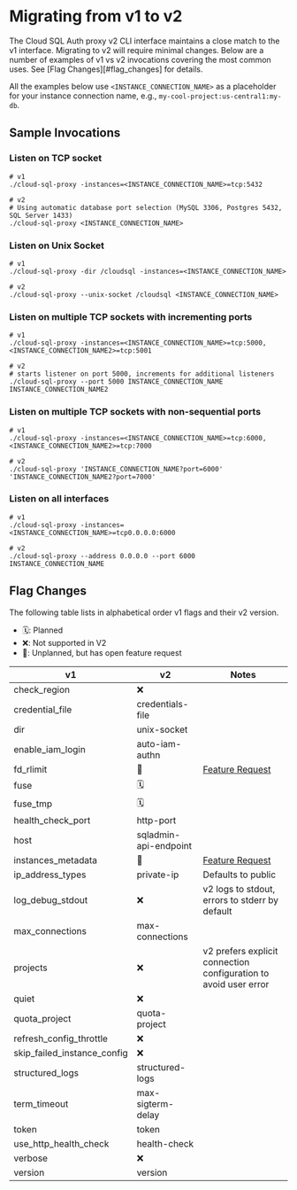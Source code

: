 # Migrating from v1 to v2

The Cloud SQL Auth proxy v2 CLI interface maintains a close match to the v1
interface. Migrating to v2 will require minimal changes. Below are a number
of examples of v1 vs v2 invocations covering the most common uses. See
[Flag Changes][#flag_changes] for details.

All the examples below use `<INSTANCE_CONNECTION_NAME>` as a placeholder for
your instance connection name, e.g., `my-cool-project:us-central1:my-db`.

## Sample Invocations

### Listen on TCP socket

```shell
# v1
./cloud-sql-proxy -instances=<INSTANCE_CONNECTION_NAME>=tcp:5432

# v2
# Using automatic database port selection (MySQL 3306, Postgres 5432, SQL Server 1433)
./cloud-sql-proxy <INSTANCE_CONNECTION_NAME>
```

### Listen on Unix Socket

```shell
# v1
./cloud-sql-proxy -dir /cloudsql -instances=<INSTANCE_CONNECTION_NAME>

# v2
./cloud-sql-proxy --unix-socket /cloudsql <INSTANCE_CONNECTION_NAME>
```

### Listen on multiple TCP sockets with incrementing ports

```shell
# v1
./cloud-sql-proxy -instances=<INSTANCE_CONNECTION_NAME>=tcp:5000,<INSTANCE_CONNECTION_NAME2>=tcp:5001

# v2
# starts listener on port 5000, increments for additional listeners
./cloud-sql-proxy --port 5000 INSTANCE_CONNECTION_NAME INSTANCE_CONNECTION_NAME2
```

### Listen on multiple TCP sockets with non-sequential ports

```shell
# v1
./cloud-sql-proxy -instances=<INSTANCE_CONNECTION_NAME>=tcp:6000,<INSTANCE_CONNECTION_NAME2>=tcp:7000

# v2
./cloud-sql-proxy 'INSTANCE_CONNECTION_NAME?port=6000' 'INSTANCE_CONNECTION_NAME2?port=7000'
```

### Listen on all interfaces

```shell
# v1
./cloud-sql-proxy -instances=<INSTANCE_CONNECTION_NAME>=tcp0.0.0.0:6000

# v2
./cloud-sql-proxy --address 0.0.0.0 --port 6000 INSTANCE_CONNECTION_NAME
```

## Flag Changes

The following table lists in alphabetical order v1 flags and their v2 version.

- 🗓️: Planned
- ❌: Not supported in V2
- 🤔: Unplanned, but has open feature request

| v1                          | v2                    | Notes                                                                                |
| --------------------------- | --------------------- | ------------------------------------------------------------------------------------ |
| check_region                | ❌                    |                                                                                      |
| credential_file             | credentials-file      |                                                                                      |
| dir                         | unix-socket           |                                                                                      |
| enable_iam_login            | auto-iam-authn        |                                                                                      |
| fd_rlimit                   | 🤔                    | [Feature Request](https://github.com/GoogleCloudPlatform/cloud-sql-proxy/issues/1258) |
| fuse                        | 🗓️                    |                                                                                      |
| fuse_tmp                    | 🗓️                    |                                                                                      |
| health_check_port           | http-port             |                                                                                      |
| host                        | sqladmin-api-endpoint |                                                                                      |
| instances_metadata          | 🤔                    | [Feature Request](https://github.com/GoogleCloudPlatform/cloud-sql-proxy/issues/1259) |
| ip_address_types            | private-ip            | Defaults to public                                                                   |
| log_debug_stdout            | ❌                    | v2 logs to stdout, errors to stderr by default                                       |
| max_connections             | max-connections       |                                                                                      |
| projects                    | ❌                    | v2 prefers explicit connection configuration to avoid user error                     |
| quiet                       | ❌                    |                                                                                      |
| quota_project               | quota-project         |                                                                                      |
| refresh_config_throttle     | ❌                    |                                                                                      |
| skip_failed_instance_config | ❌                    |                                                                                      |
| structured_logs             | structured-logs       |                                                                                      |
| term_timeout                | max-sigterm-delay     |                                                                                      |
| token                       | token                 |                                                                                      |
| use_http_health_check       | health-check          |                                                                                      |
| verbose                     | ❌                    |                                                                                      |
| version                     | version               |                                                                                      |

